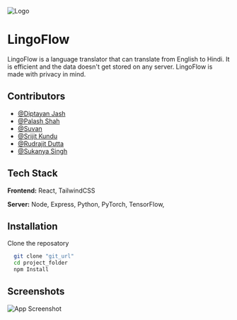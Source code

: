 
![Logo](<img width="596" alt="hero2" src="https://github.com/djdiptayan1/Smart_India_Hackathon/assets/111650788/2988f909-5f82-4769-9ad2-c7016b3a9ca4">)



# LingoFlow

LingoFlow is a language translator that can translate from English to Hindi. It is efficient and the data doesn't get stored on any server. LingoFlow is made with privacy in mind. 
## Contributors

- [@Diptayan Jash](https://www.github.com/octokatherine)
- [@Palash Shah](https://www.github.com/octokatherine)
- [@Suvan](https://www.github.com/octokatherine)
- [@Srijit Kundu](https://www.github.com/octokatherine)
- [@Rudrajit Dutta](https://www.github.com/octokatherine)
- [@Sukanya Singh](https://www.github.com/octokatherine)

## Tech Stack

**Frontend:** React, TailwindCSS

**Server:** Node, Express, Python, PyTorch, TensorFlow, 


## Installation

Clone the reposatory

```bash
  git clone "git_url"
  cd project_folder
  npm Install
```
    
## Screenshots

![App Screenshot](https://via.placeholder.com/468x300?text=App+Screenshot+Here)

